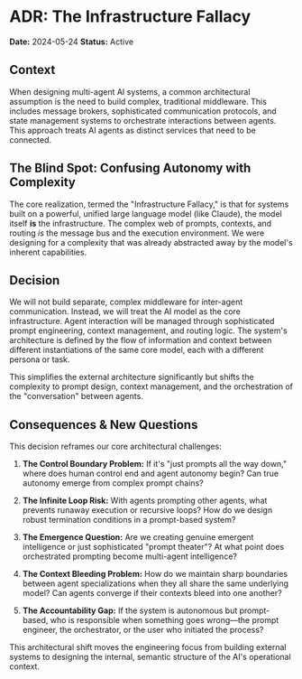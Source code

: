 # ADR: The Infrastructure Fallacy

**Date:** 2024-05-24
**Status:** Active

## Context

When designing multi-agent AI systems, a common architectural assumption is the need to build complex, traditional middleware. This includes message brokers, sophisticated communication protocols, and state management systems to orchestrate interactions between agents. This approach treats AI agents as distinct services that need to be connected.

## The Blind Spot: Confusing Autonomy with Complexity

The core realization, termed the "Infrastructure Fallacy," is that for systems built on a powerful, unified large language model (like Claude), the model itself **is** the infrastructure. The complex web of prompts, contexts, and routing *is* the message bus and the execution environment. We were designing for a complexity that was already abstracted away by the model's inherent capabilities.

## Decision

We will not build separate, complex middleware for inter-agent communication. Instead, we will treat the AI model as the core infrastructure. Agent interaction will be managed through sophisticated prompt engineering, context management, and routing logic. The system's architecture is defined by the flow of information and context between different instantiations of the same core model, each with a different persona or task.

This simplifies the external architecture significantly but shifts the complexity to prompt design, context management, and the orchestration of the "conversation" between agents.

## Consequences & New Questions

This decision reframes our core architectural challenges:

1.  **The Control Boundary Problem:** If it's "just prompts all the way down," where does human control end and agent autonomy begin? Can true autonomy emerge from complex prompt chains?

2.  **The Infinite Loop Risk:** With agents prompting other agents, what prevents runaway execution or recursive loops? How do we design robust termination conditions in a prompt-based system?

3.  **The Emergence Question:** Are we creating genuine emergent intelligence or just sophisticated "prompt theater"? At what point does orchestrated prompting become multi-agent intelligence?

4.  **The Context Bleeding Problem:** How do we maintain sharp boundaries between agent specializations when they all share the same underlying model? Can agents converge if their contexts bleed into one another?

5.  **The Accountability Gap:** If the system is autonomous but prompt-based, who is responsible when something goes wrong—the prompt engineer, the orchestrator, or the user who initiated the process?

This architectural shift moves the engineering focus from building external systems to designing the internal, semantic structure of the AI's operational context.